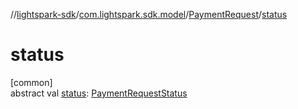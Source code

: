 //[lightspark-sdk](../../../index.md)/[com.lightspark.sdk.model](../index.md)/[PaymentRequest](index.md)/[status](status.md)

# status

[common]\
abstract val [status](status.md): [PaymentRequestStatus](../-payment-request-status/index.md)
